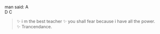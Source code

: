 man said:
A	
D
C

>:sparkles: i m the best teacher
>:sparkles: you shall fear because i have all the power.
>:sparkles: Trancendance.
